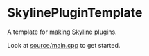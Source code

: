# SkylinePluginTemplate
A template for making [Skyline](https://github.com/shadowninja108/Skyline) plugins.

Look at [source/main.cpp](https://github.com/Genwald/SkylinePluginTemplate/blob/master/source/main.cpp) to get started.
